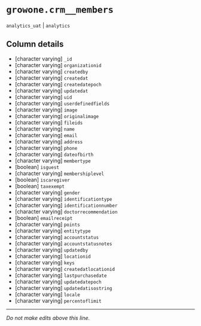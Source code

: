 # `growone.crm__members`
`analytics_uat` | `analytics`

## Column details
* [character varying] `_id`
* [character varying] `organizationid`
* [character varying] `createdby`
* [character varying] `createdat`
* [character varying] `createdatepoch`
* [character varying] `updatedat`
* [character varying] `uid`
* [character varying] `userdefinedfields`
* [character varying] `image`
* [character varying] `originalimage`
* [character varying] `fileids`
* [character varying] `name`
* [character varying] `email`
* [character varying] `address`
* [character varying] `phone`
* [character varying] `dateofbirth`
* [character varying] `membertype`
* [boolean]   `isguest`
* [character varying] `membershiplevel`
* [boolean]   `iscaregiver`
* [boolean]   `taxexempt`
* [character varying] `gender`
* [character varying] `identificationtype`
* [character varying] `identificationnumber`
* [character varying] `doctorrecommendation`
* [boolean]   `emailreceipt`
* [character varying] `points`
* [character varying] `entitytype`
* [character varying] `accountstatus`
* [character varying] `accountstatusnotes`
* [character varying] `updatedby`
* [character varying] `locationid`
* [character varying] `keys`
* [character varying] `createdatlocationid`
* [character varying] `lastpurchasedate`
* [character varying] `updatedatepoch`
* [character varying] `updatedatisostring`
* [character varying] `locale`
* [character varying] `percentoflimit`

-------------------------------------------------------------------------------
*Do not make edits above this line.*
